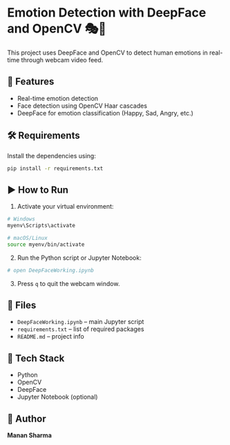 # Emotion Detection with DeepFace and OpenCV 🎭📸

This project uses DeepFace and OpenCV to detect human emotions in real-time through webcam video feed.

## 🚀 Features

- Real-time emotion detection
- Face detection using OpenCV Haar cascades
- DeepFace for emotion classification (Happy, Sad, Angry, etc.)

## 🛠 Requirements

Install the dependencies using:

```bash
pip install -r requirements.txt
```

## ▶️ How to Run

1. Activate your virtual environment:

```bash
# Windows
myenv\Scripts\activate

# macOS/Linux
source myenv/bin/activate
```

2. Run the Python script or Jupyter Notebook:

```bash
# open DeepFaceWorking.ipynb
```

3. Press `q` to quit the webcam window.

## 📂 Files

- `DeepFaceWorking.ipynb` – main Jupyter script
- `requirements.txt` – list of required packages
- `README.md` – project info

## 🧠 Tech Stack

- Python
- OpenCV
- DeepFace
- Jupyter Notebook (optional)



## 🙌 Author

**Manan Sharma**
